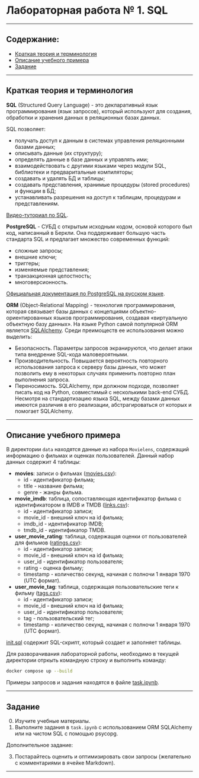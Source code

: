 # Лабораторная работа № 1. SQL

---

## Содержание:

* [Краткая теория и терминология](#краткая-теория-и-терминология)
* [Описание учебного примера](#описание-учебного-примера)
* [Задание](#задание)

---

## Краткая теория и терминология

__SQL__ (Structured Query Language) - это декларативный язык программирования (язык запросов), который используют для
создания, обработки и хранения данных в реляционных базах данных.

SQL позволяет:

* получать доступ к данным в системах управления реляционными базами данных;
* описывать данные (их структуру);
* определять данные в базе данных и управлять ими;
* взаимодействовать с другими языками через модули SQL, библиотеки и предваритальные компиляторы;
* создавать и удалять БД и таблицы;
* создавать представления, хранимые процедуры (stored procedures) и функции в БД;
* устанавливать разрешения на доступ к таблицам, процедурам и представлениям.

[Видео-туториал по SQL](https://youtu.be/HXV3zeQKqGY?si=mnaZUEzn7QtrrgPI).

__PostgreSQL__ - СУБД с открытым исходным кодом, основой которого был код, написанный в Беркли. Она поддерживает большую
часть стандарта SQL и предлагает множество современных функций:

* сложные запросы;
* внешние ключи;
* триггеры;
* изменяемые представления;
* транзакционная целостность;
* многоверсионность.

[Официальная документация по PostgreSQL на русском языке](https://postgrespro.ru/docs/postgresql/13/index).

__ORM__ (Object-Relational Mapping) - технология программирования, которая связывает базы данных с концепциями
объектно-ориентированных языков программирования, создавая «виртуальную объектную базу данных». На языке Python самой
популярной ORM является [SQLAlchemy](https://www.sqlalchemy.org/). Среди преимоществ ее использования можно выделить:

* Безопасность. Параметры запросов экранируются, что делает атаки типа внедрение SQL-кода маловероятными.
* Производительность. Повышается вероятность повторного использования запроса к серверу базы данных, что может
  позволить ему в некоторых случаях применить повторно план выполнения запроса.
* Переносимость. SQLAlchemy, при должном подходе, позволяет писать код на Python, совместимый с несколькими back-end
  СУБД. Несмотря на стандартизацию языка SQL, между базами данных имеются различия в его реализации, абстрагироваться от
  которых и помогает SQLAlchemy.

---

## Описание учебного примера

В директории `data` находятся данные из набора `Movielens`, содержащий информацию о фильмах и оценках пользователей.
Данный набор данных содержит 4 таблицы:

* __movies__: записи о фильмах ([movies.csv](./data/records/movies.csv)):
    * id - идентификатор фильма;
    * title - название фильма;
    * genre - жанры фильма.
* __movie_imdb__: таблица, сопоставляющая идентификатор фильма с идентификатором в IMDB и
  TMDB ([links.csv](./data/records/links.csv)):
    * id - идентификатор записи;
    * movie_id - внешний ключ на id фильма;
    * imdb_id - идентификатор IMDB;
    * tmdb_id - идентификатор TMDB.
* __user_movie_rating__: таблица, содержащая оценки от пользователей для
  фильмов ([ratings.csv](./data/records/ratings.csv)):
    * id - идентификатор записи;
    * movie_id - внешний ключ на id фильма;
    * user_id - идентификатор пользователя;
    * rating - оценка фильму;
    * timestamp - количество секунд, начиная с полночи 1 января 1970 (UTC формат).
* __user_movie_tag__: таблица, содержащая пользовательские теги к фильму ([tags.csv](./data/records/tags.csv)):
    * id - идентификатор записи;
    * movie_id - внешний ключ на id фильма;
    * user_id - идентификатор пользователя;
    * tag - пользовательский тег;
    * timestamp - количество секунд, начиная с полночи 1 января 1970 (UTC формат).

[init.sql](./data/init.sql) содержит SQL-скрипт, который создает и заполняет таблицы.

Для разворачивания лабораторной работы, необходимо в текущей директории отркыть командную строку и выполнить команду:

```bash
docker compose up --build
```

Примеры запросов и задания находятся в файле [task.ipynb](task.ipynb).

---

## Задание

0. Изучите учебные материалы.
1. Выполните задания в `task.ipynb` с использованием ORM SQLAlchemy или на чистом SQL с помощью psycopg.

Дополнительное задание:

3. Постарайтесь оценить и оптимизировать свои запросы (желательно с комментариями в ячейке Markdown).

---
